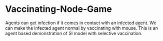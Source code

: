 # Vaccinating-Node-Game
Agents can get infection if it comes in contact with an infected agent. We can make the infected agent normal by vaccinating with mouse. This is an agent based demonstration of SI model with selective vaccination.
